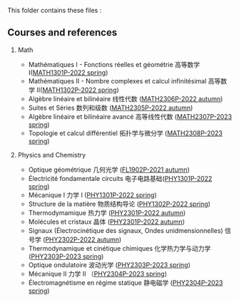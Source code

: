 This folder contains these files :

## Courses and references 

1. Math 
    - Mathématiques I - Fonctions réelles et géométrie 高等数学 I([MATH1301P-2022 spring](http://moodle.speit.sjtu.edu.cn/course/view.php?id=1002))
    - Mathématiques II - Nombre complexes et calcul infinitésimal 高等数学 II([MATH1302P-2022 spring](http://moodle.speit.sjtu.edu.cn/course/view.php?id=1003))
    - Algèbre linéaire et bilinéaire 线性代数 ([MATH2306P-2022 autumn](http://moodle.speit.sjtu.edu.cn/course/view.php?id=1065))
    - Suites et Séries 数列和级数 ([MATH2305P-2022 autumn](http://moodle.speit.sjtu.edu.cn/course/view.php?id=1064))
    - Algèbre linéaire et bilinéaire avancé 高等线性代数 ([MATH2307P-2023 spring](http://moodle.speit.sjtu.edu.cn/course/view.php?id=1166))
    - Topologie et calcul différentiel 拓扑学与微分学 ([MATH2308P-2023 spring](http://moodle.speit.sjtu.edu.cn/course/view.php?id=1167))

2. Physics and Chemistry
    - Optique géométrique 几何光学 ([FL1902P-2021 autumn](http://moodle.speit.sjtu.edu.cn/course/view.php?id=945))
    - Électricité fondamentale circuits 电子电路基础([PHY1301P-2022 spring](http://moodle.speit.sjtu.edu.cn/course/view.php?id=1004))
    - Mécanique I 力学 I ([PHY1301P-2022 spring](http://moodle.speit.sjtu.edu.cn/course/view.php?id=1004))
    - Structure de la matière 物质结构导论 ([PHY1302P-2022 spring](http://moodle.speit.sjtu.edu.cn/course/view.php?id=1005))
    - Thermodymamique 热力学 ([PHY2301P-2022 autumn](http://moodle.speit.sjtu.edu.cn/course/view.php?id=1066))
    - Molécules et cristaux 晶体 ([PHY2301P-2022 autumn](http://moodle.speit.sjtu.edu.cn/course/view.php?id=1066))
    - Signaux (Électrocinétique des signaux, Ondes unidmensionnelles) 信号学 ([PHY2302P-2022 autumn](http://moodle.speit.sjtu.edu.cn/course/view.php?id=1068))
    - Thermodynamique et cinétique chimiques 化学热力学与动力学 ([PHY2303P-2023 spring](http://moodle.speit.sjtu.edu.cn/course/view.php?id=1170))
    - Optique ondulatoire 波动光学 ([PHY2303P-2023 spring](http://moodle.speit.sjtu.edu.cn/course/view.php?id=1170))
    - Mécanique II 力学 II （[PHY2304P-2023 spring](http://moodle.speit.sjtu.edu.cn/course/view.php?id=1171))
    - Électromagnétisme en régime statique 静电磁学 ([PHY2304P-2023 spring](http://moodle.speit.sjtu.edu.cn/course/view.php?id=1171))